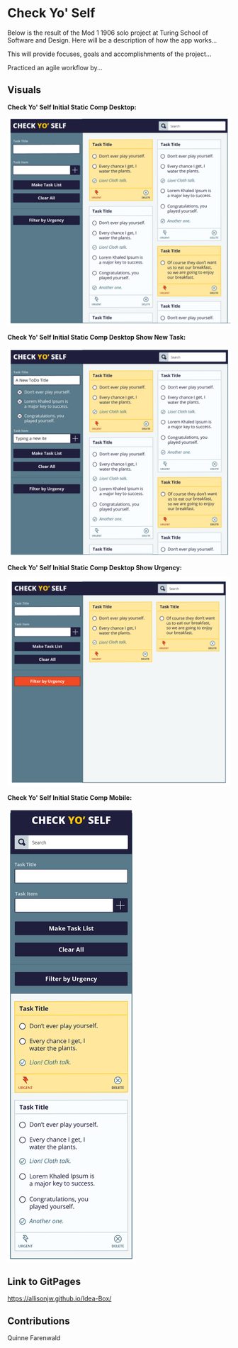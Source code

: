# Check Yo' Self

Below is the result of the Mod 1 1906 solo project at Turing School of Software and Design. Here will be a description of how the app works...

This will provide focuses, goals and accomplishments of the project...

Practiced an agile workflow by...

## Visuals

**Check Yo' Self Initial Static Comp Desktop:**

![Check Yo' Self Static Comp Desktop](images/check-yo-self-static-comp-desktop1.jpg "Check Yo' Self Static Comp Desktop")

**Check Yo' Self Initial Static Comp Desktop Show New Task:**

![Check Yo' Self Static Comp Desktop](images/check-yo-self-static-comp-desktop2.jpg "Check Yo' Self Static Comp Desktop")

**Check Yo' Self Initial Static Comp Desktop Show Urgency:**

![Check Yo' Self Static Comp Desktop](images/check-yo-self-static-comp-desktop3.jpg "Check Yo' Self Static Comp Desktop")

**Check Yo' Self Initial Static Comp Mobile:**

![Check Yo' Self Static Comp Mobile](images/check-yo-self-static-comp-mobile1.jpg "Check Yo' Self Static Comp Mobile")


## Link to GitPages
https://allisonjw.github.io/Idea-Box/

## Contributions

Quinne Farenwald
